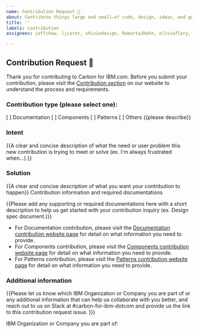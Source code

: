 ```yaml
---
name: Contribution Request 💓
about: Contribute things large and small—of code, design, ideas, and guidance.
title: ''
labels: contribution
assignees: jeffchew, ljcarot, shixiedesign, RobertaJHahn, oliviaflory, kennylam, annawen1

---
```


## Contribution Request 💓

Thank you for contributing to Carbon for IBM.com. Before you submit your contribution, please visit the [Contribution section](https://www.ibm.com/standards/web/carbon-for-ibm-dotcom/contributing/overview/) on our website to understand the process and requirements.

### Contribution type (please select one):

[ ] Documentation
[ ] Components
[ ] Patterns
[ ] Others {{please describe}}

### Intent

{{A clear and concise description of what the need or user problem this new contribution is trying to meet or solve (ex. I'm always frustrated when...).}}

### Solution

{{A clear and concise description of what you want your contribution to happen}}
Contribution information and required documentations

{{Please add any supporting or required documentations here with a short description to help us get started with your contribution inquiry (ex. Design spec document.)}}

- For Documentation contribution, please visit the [Documentation contribution website page](https://www.ibm.com/standards/web/carbon-for-ibm-dotcom/contributions/documentation/) for detail on what information you need to provide.
- For Components contribution, please visit the [Components contribution website page](https://www.ibm.com/standards/web/carbon-for-ibm-dotcom/contributing/components) for detail on what information you need to provide.
- For Patterns contribution, please visit the [Patterns contribution website page](https://www.ibm.com/standards/web/carbon-for-ibm-dotcom/contributing/patterns) for detail on what information you need to provide.

### Additional information

{{Please let us know which IBM Organization or Company you are part of or any additional information that can help us collaborate with you better, and reach out to us on Slack at #carbon-for-ibm-dotcom and provide us the link to this contribution request issue. )}}

IBM Organization or Company you are part of: 
